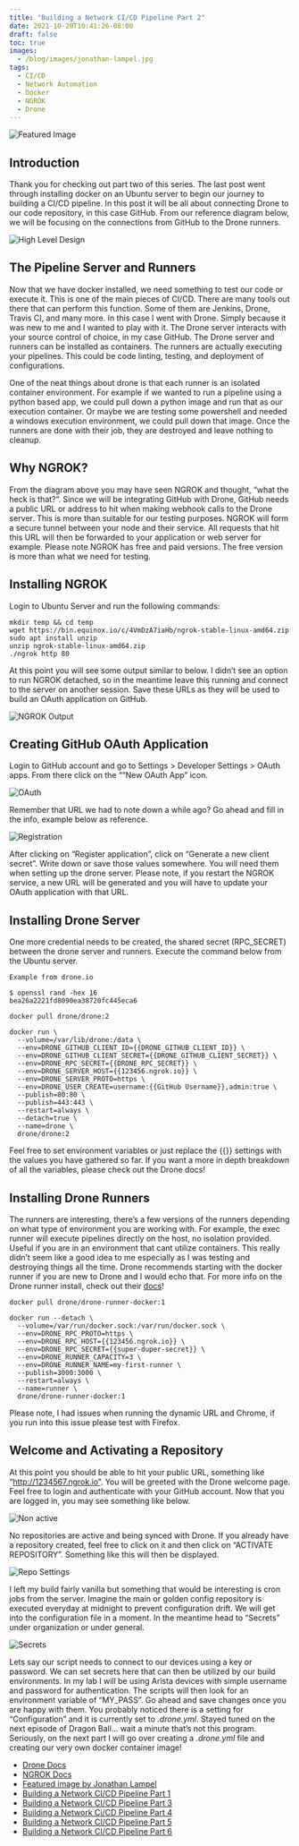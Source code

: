 ```yaml
---
title: "Building a Network CI/CD Pipeline Part 2"
date: 2021-10-20T10:41:26-08:00
draft: false
toc: true
images:
  - /blog/images/jonathan-lampel.jpg
tags:
  - CI/CD
  - Network Automation
  - Docker
  - NGROK
  - Drone
---
```


![Featured Image](/blog/images/jonathan-lampel.jpg)

## Introduction

Thank you for checking out part two of this series. The last post went through installing docker on an Ubuntu server to begin our journey to building a CI/CD pipeline. In this post it will be all about connecting Drone to our code repository, in this case GitHub. From our reference diagram below, we will be focusing on the connections from GitHub to the Drone runners.

![High Level Design](/blog/images/ci_cd_blog.png)

## The Pipeline Server and Runners

Now that we have docker installed, we need something to test our code or execute it. This is one of the main pieces of CI/CD. There are many tools out there that can perform this function. Some of them are Jenkins, Drone, Travis CI, and many more. In this case I went with Drone. Simply because it was new to me and I wanted to play with it. The Drone server interacts with your source control of choice, in my case GitHub. The Drone server and runners can be installed as containers. The runners are actually executing your pipelines. This could be code linting, testing, and deployment of configurations.

One of the neat things about drone is that each runner is an isolated container environment. For example if we wanted to run a pipeline using a python based app, we could pull down a python image and run that as our execution container. Or maybe we are testing some powershell and needed a windows execution environment, we could pull down that image. Once the runners are done with their job, they are destroyed and leave nothing to cleanup.

## Why NGROK?

From the diagram above you may have seen NGROK and thought, “what the heck is that?”. Since we will be integrating GitHub with Drone, GitHub needs a public URL or address to hit when making webhook calls to the Drone server. This is more than suitable for our testing purposes. NGROK will form a secure tunnel between your node and their service. All requests that hit this URL will then be forwarded to your application or web server for example. Please note NGROK has free and paid versions. The free version is more than what we need for testing.

## Installing NGROK

Login to Ubuntu Server and run the following commands:

```shell
mkdir temp && cd temp
wget https://bin.equinox.io/c/4VmDzA7iaHb/ngrok-stable-linux-amd64.zip
sudo apt install unzip
unzip ngrok-stable-linux-amd64.zip
./ngrok http 80
```

At this point you will see some output similar to below. I didn’t see an option to run NGROK detached, so in the meantime leave this running and connect to the server on another session. Save these URLs as they will be used to build an OAuth application on GitHub.

![NGROK Output](/blog/images/ngrok_example.png)

## Creating GitHub OAuth Application

Login to GitHub account and go to Settings > Developer Settings > OAuth apps. From there click on the “”New OAuth App” icon.

![OAuth](/blog/images/oauth.png)

Remember that URL we had to note down a while ago? Go ahead and fill in the info, example below as reference.

![Registration](/blog/images/new-fix.png)

After clicking on “Register application”, click on “Generate a new client secret”. Write down or save those values somewhere. You will need them when setting up the drone server. Please note, if you restart the NGROK service, a new URL will be generated and you will have to update your OAuth application with that URL.

## Installing Drone Server

One more credential needs to be created, the shared secret (RPC_SECRET) between the drone server and runners. Execute the command below from the Ubuntu server.

`Example from drone.io`

```shell
$ openssl rand -hex 16
bea26a2221fd8090ea38720fc445eca6
```

```shell
docker pull drone/drone:2
```

```shell
docker run \
  --volume=/var/lib/drone:/data \
  --env=DRONE_GITHUB_CLIENT_ID={{DRONE_GITHUB_CLIENT_ID}} \
  --env=DRONE_GITHUB_CLIENT_SECRET={{DRONE_GITHUB_CLIENT_SECRET}} \
  --env=DRONE_RPC_SECRET={{DRONE_RPC_SECRET}} \
  --env=DRONE_SERVER_HOST={{123456.ngrok.io}} \
  --env=DRONE_SERVER_PROTO=https \
  --env=DRONE_USER_CREATE=username:{{GitHub Username}},admin:true \
  --publish=80:80 \
  --publish=443:443 \
  --restart=always \
  --detach=true \
  --name=drone \
  drone/drone:2
```

Feel free to set environment variables or just replace the {{}} settings with the values you have gathered so far. If you want a more in depth breakdown of all the variables, please check out the Drone docs!

## Installing Drone Runners

The runners are interesting, there’s a few versions of the runners depending on what type of environment you are working with. For example, the exec runner will execute pipelines directly on the host, no isolation provided. Useful if you are in an environment that cant utilize containers. This really didn’t seem like a good idea to me especially as I was testing and destroying things all the time. Drone recommends starting with the docker runner if you are new to Drone and I would echo that. For more info on the Drone runner install, check out their [docs](https://docs.drone.io/runner/docker/installation/linux/)!

```shell
docker pull drone/drone-runner-docker:1
```

```shell
docker run --detach \
  --volume=/var/run/docker.sock:/var/run/docker.sock \
  --env=DRONE_RPC_PROTO=https \
  --env=DRONE_RPC_HOST={{123456.ngrok.io}} \
  --env=DRONE_RPC_SECRET={{super-duper-secret}} \
  --env=DRONE_RUNNER_CAPACITY=3 \
  --env=DRONE_RUNNER_NAME=my-first-runner \
  --publish=3000:3000 \
  --restart=always \
  --name=runner \
  drone/drone-runner-docker:1
```

Please note, I had issues when running the dynamic URL and Chrome, if you run into this issue please test with Firefox.

## Welcome and Activating a Repository

At this point you should be able to hit your public URL, something like “http://1234567.ngrok.io”. You will be greeted with the Drone welcome page. Feel free to login and authenticate with your GitHub account. Now that you are logged in, you may see something like below.

![Non active](/blog/images/non-active.png)

No repositories are active and being synced with Drone. If you already have a repository created, feel free to click on it and then click on “ACTIVATE REPOSITORY”. Something like this will then be displayed.

![Repo Settings](/blog/images/repo-settings.png)

I left my build fairly vanilla but something that would be interesting is cron jobs from the server. Imagine the main or golden config repository is executed everyday at midnight to prevent configuration drift. We will get into the configuration file in a moment. In the meantime head to “Secrets” under organization or under general.

![Secrets](/blog/images/secrets.png)

Lets say our script needs to connect to our devices using a key or password. We can set secrets here that can then be utilized by our build environments. In my lab I will be using Arista devices with simple username and password for authentication. The scripts will then look for an environment variable of “MY_PASS”. Go ahead and save changes once you are happy with them. You probably noticed there is a setting for “Configuration” and it is currently set to *.drone.yml*. Stayed tuned on the next episode of Dragon Ball… wait a minute that’s not this program. Seriously, on the next part I will go over creating a *.drone.yml* file and creating our very own docker container image!

- [Drone Docs](https://docs.drone.io/)
- [NGROK Docs](https://ngrok.com/docs)
- [Featured image by Jonathan Lampel](https://unsplash.com/photos/L9wrEGJjRdo)
- [Building a Network CI/CD Pipeline Part 1](https://juliopdx.com/2021/10/20/building-a-network-ci/cd-pipeline-part-1/)
- [Building a Network CI/CD Pipeline Part 3](https://juliopdx.com/2021/10/20/building-a-network-ci/cd-pipeline-part-3/)
- [Building a Network Ci/CD Pipeline Part 4](https://juliopdx.com/2021/10/31/building-a-network-ci/cd-pipeline-part-4/)
- [Building a Network CI/CD Pipeline Part 5](https://juliopdx.com/2021/11/08/building-a-network-ci/cd-pipeline-part-5/)
- [Building a Network CI/CD Pipeline Part 6](https://juliopdx.com/2021/11/12/building-a-network-ci/cd-pipeline-part-6/)
